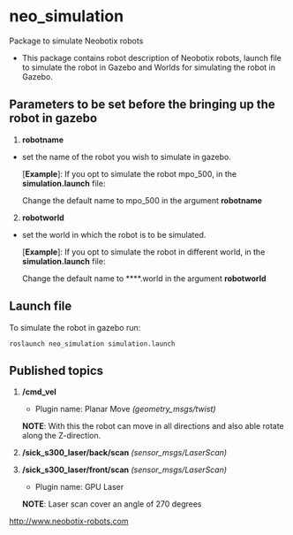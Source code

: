 # neo_simulation
Package to simulate Neobotix robots 

- This package contains robot description of Neobotix robots, launch file to simulate the robot in Gazebo and Worlds for simulating the robot in Gazebo.


## Parameters to be set before the bringing up the robot in gazebo 

1. **robotname**
- set the name of the robot you wish to simulate in gazebo.

  [__Example__]: If you opt to simulate the robot mpo_500, in the **simulation.launch** file:

  Change the default name to mpo_500 in the argument **robotname**

  <arg name="robotname" default="mpo_500"/>

2. **robotworld**
- set the world in which the robot is to be simulated.

  [__Example__]: If you opt to simulate the robot in different world, in the **simulation.launch** file:

  Change the default name to ****.world in the argument **robotworld**

  <arg name="robotworld" default="empty.world"/>

## Launch file

To simulate the robot in gazebo run:

`roslaunch neo_simulation simulation.launch`


## Published topics

1. **/cmd_vel**

    - Plugin name: Planar Move *(geometry_msgs/twist)*

   __NOTE__: With this the robot can move in all directions and also able rotate along the Z-direction.


2. **/sick_s300_laser/back/scan**  *(sensor_msgs/LaserScan)*

3. **/sick_s300_laser/front/scan** *(sensor_msgs/LaserScan)*

     - Plugin name: GPU Laser

   __NOTE__: Laser scan cover an angle of 270 degrees


http://www.neobotix-robots.com
